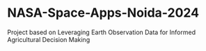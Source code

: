 # NASA-Space-Apps-Noida-2024
Project based on Leveraging Earth Observation Data for Informed Agricultural Decision Making
